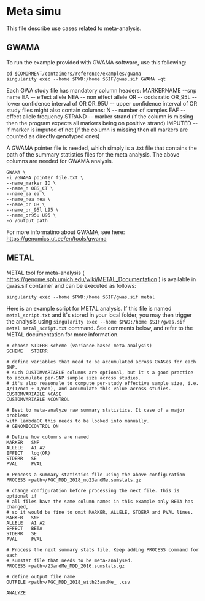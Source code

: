 # Meta simu

This file describe use cases related to meta-analysis.

## GWAMA

To run the example provided with GWAMA software, use this following:

```
cd $COMORMENT/containers/reference/examples/gwama
singularity exec --home $PWD:/home $SIF/gwas.sif GWAMA -qt
```

Each GWA study file has mandatory column headers:
MARKERNAME --snp name
EA -- effect allele
NEA -- non effect allele
OR -- odds ratio
OR_95L -- lower confidence interval of OR
OR_95U -- upper confidence interval of OR
   study files might also contain columns:
N -- number of samples
EAF -- effect allele frequency
STRAND -- marker strand (if the column is missing then the program expects all markers being on positive strand)
IMPUTED -- if marker is imputed of not (if the column is missing then all markers are counted as directly genotyped ones)

A GWAMA pointer file is needed, which simply is a .txt file that contains the path of the summary statistics files for the meta analysis. The above columns are needed for GWAMA analysis.

```
GWAMA \
-i /GWAMA_pointer_file.txt \
--name_marker ID \
--name_n OBS_CT \
--name_ea ea \
--name_nea nea \
--name_or OR \
--name_or_95l L95 \
--name_or95u U95 \
-o /output_path
```

For more informatino about GWAMA, see here: <https://genomics.ut.ee/en/tools/gwama>

## METAL

METAL tool for meta-analysis ( <https://genome.sph.umich.edu/wiki/METAL_Documentation> ) is available in gwas.sif container and can be executed as follows:

```
singularity exec --home $PWD:/home $SIF/gwas.sif metal
```

Here is an example script for METAL analysis. If this file is named ``metal_script.txt`` and it's stored in your local folder,
you may then trigger the analysis using ``singularity exec --home $PWD:/home $SIF/gwas.sif metal metal_script.txt`` command.
See comments below, and refer to the METAL documentation for more information.

```
# choose STDERR scheme (variance-based meta-analysis)
SCHEME   STDERR

# define variables that need to be accumulated across GWASes for each SNP.
# such CUSTOMVARIABLE columns are optional, but it's a good practice to accumulate per-SNP sample size across studies.
# it's also reasonale to compute per-study effective sample size, i.e. 4/(1/nca + 1/nco), and accumulate this value across studies.
CUSTOMVARIABLE NCASE
CUSTOMVARIABLE NCONTROL

# Best to meta-analyze raw summary statistics. It case of a major problems 
with lambdaGC this needs to be looked into manually.
# GENOMICCONTROL ON

# Define how columns are named
MARKER   SNP
ALLELE   A1 A2
EFFECT   log(OR)
STDERR   SE
PVAL     PVAL

# Process a summary statistics file using the above configuration
PROCESS <path>/PGC_MDD_2018_no23andMe.sumstats.gz

# change configuration before processing the next file. This is optional if 
# all files have the same column names in this example only BETA has changed, 
# so it would be fine to omit MARKER, ALLELE, STDERR and PVAL lines.
MARKER   SNP
ALLELE   A1 A2
EFFECT   BETA
STDERR   SE
PVAL     PVAL

# Process the next summary stats file. Keep adding PROCESS command for each 
# sumstat file that needs to be meta-analysed.
PROCESS <path>/23andMe_MDD_2016.sumstats.gz

# define output file name
OUTFILE <path>/PGC_MDD_2018_with23andMe_ .csv

ANALYZE
```
